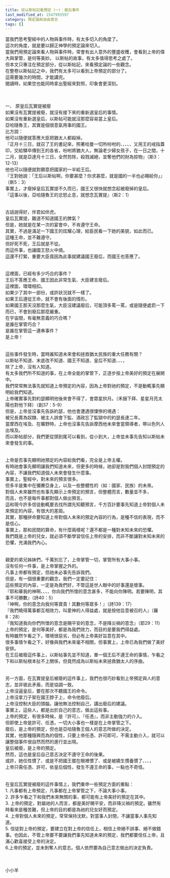 ```yaml
---
title: 從以斯帖記看預定（一）：廢后事件
last_modified_at: 1547993597
category: 預定論與自由意志
tags: []
---
```


<p>當我們思考聖經中的人物與事件時，有太多切入的角度了。<br/>這次的角度，就是要以歸正神學的預定論來切入。<br/>當我們用預定論來看人物與事件時，常會有出人意外的豐盛收穫，會看到上帝的偉大與掌管，是何等美妙。 <!--more-->以斯帖的故事，有太多值得思考之處了。<br/>但本文只專注在預定部分，從以斯帖記，來看預定論的一些觀念。<br/>在整卷以斯帖記之中，我們有太多可以看到上帝預定的部分了。<br/>這需要幾次的時間，才能講完。<br/>閱讀時，如果您也能同時拿出聖經來對照，印象會更深刻。<br/><br/><br/> <br/>一、	原皇后瓦實提被廢<br/>如果沒有瓦實提被廢，就沒有接下來的重新選皇后的事情。<br/>如果沒有重新選皇后，以斯帖可能就沒那麼容易當上皇后。<br/>亞哈隨魯王，其實是個很意氣用事的國王。<br/>比方說：<br/>他可以隨便就答應大臣把猶太人都殺掉。<br/>『正月十三日，就召了王的書記來，照著哈曼一切所吩咐的、、、、、又用王的戒指蓋印，交給驛卒傳到王的各省，吩咐將猶大人，無論老少婦女孩子，在一日之間，十二月，就是亞達月十三日，全然剪除，殺戮滅絕，並奪他們的財為掠物』（斯3：12-13）<br/>他也可以隨便就對願意把國家的一半給王后。<br/>『王對她說：「王后以斯帖啊，你要甚麼？你求甚麼，就是國的一半也必賜給你」』（斯5：3）<br/>事實上，才廢掉皇后瓦實提不久而已，國王又很快就想念起被廢掉的皇后。<br/>『這事以後，亞哈隨魯王的忿怒止息，就想念瓦實提』（斯2：1）<br/><br/><br/>古話說得好，伴君如伴虎。<br/>皇后瓦實提，難道不知道國王的脾氣？<br/>但是，她就是在某一次的宴會中，不肯遵守王命。<br/>其實，不過是滿足一下國王的炫耀心理，給臣民看一下她的美貌，如此而已。<br/>這種王命，並不難遵守。<br/>但好死不死，王后就是不從。<br/>而這件事，也讓國王怒火中燒。<br/>這還不打緊，重要大臣竟因為此事就建議國王廢后，而國王也答應了。<br/><br/><br/>這裡面，已經有多少巧合的事件？<br/>王后不答應王命、國王因此非常生氣、大臣建言廢后。<br/>這裡面，環環相扣。<br/>如果少了其中一部份，或許狀況就不一樣了。<br/>如果王后遵從王命，就不會有後面的情形。<br/>如果國王那天沒那麼生氣，大臣沒建議廢后，可能頂多罵一罵，或是隨便處罰一下而已，不會到廢后那麼嚴重。<br/>在宇宙間，有毫無意義的巧合嗎？<br/>是誰在掌管巧合？<br/>是誰在掌管這一連串事件？<br/>是上帝！<br/><br/><br/>這些事件發生時，當時誰知道未來會和拯救猶太民族的重大任務有關？<br/>以斯帖不知道、末底改不知道、國王不知道、皇后不知道、、、，<br/>除了上帝，沒有人知道。<br/>有太多我們所不知道的事，在上帝全能的掌管下，正逐步按上帝美好的預定在展開中。<br/>我們常常無法事先就知道上帝預定的內容，因為上帝對祂的預定，不是動輒事先顯明給我們知道。<br/>上帝確實事先對約瑟顯明他後來會不得了，會眾星拱月。（禾捆下拜、星星月亮太陽也對他下拜）（創37：5-9）<br/>但是，上帝並沒事先告訴約瑟，他也會遭遇很悽慘的境遇：<br/>被兄長賣為奴隸、被主人誤會下監、酒政忘了監獄中的約瑟長達二年。<br/>當摩西在埃及、在曠野時，上帝也沒事先告訴摩西他未來會當領導者，帶以色列人出埃及。<br/>而以斯帖部分，我們更從頭到尾可以看到，從小到大，上帝並未事先告知以斯帖未來會發生的事。<br/><br/><br/>上帝是否事先顯明祂預定的內容給我們看，完全是上帝主權。<br/>有時祂會事先顯明讓我們知道未來，但更多的時候，祂卻是對我們個人封閉預定的內容，不讓我們知道個人未來會發生什麼事。<br/>事實上，聖經中，對未來的預言很多。<br/>但多半是集中在彌賽亞身上，以及一些整體性的（如：國家、民族）的未來。<br/>對個人未來雖然也有事先顯示上帝預定的預言，但整體而言，數量並不多，<br/>而且，也不是每件事都對個人做出預言。<br/>這和現今許多信徒動輒要去找所謂先知聽預言，千方百計要事先知道上帝對個人未來預定的內容，有很大的差距。<br/>其實，那種拼命要知道上帝對個人未來的預定內容的行為，是種不信的表現，而不是信心。<br/>事實上，那和民間的算命，有什麼兩樣呢？還不都是一種對未知未來的恐懼。<br/>我們既是上帝的兒女，就必須不斷學習信任上帝的安排，而非不斷讓對未知未來的恐懼，充滿我們內心。<br/><br/><br/>親愛的弟兄姊妹們，千萬別忘了，上帝掌管一切，掌管所有大事小事。<br/>沒有任何一件事，是上帝掌握之外的。<br/>凡事上帝都有預定，但祂未必事先告訴我們。<br/>但是，有一個很重要的觀念，我們一定要記住：<br/>這些預定的內容，一定是為我們好，不管這是世人眼中的好事還是壞事。<br/>『耶和華我的神啊、、、、你向我們所懷的意念甚多，不能向你陳明。若要陳明，其事不可勝數』（詩40：5）<br/>『神啊，你的意念向我何等寶貴！其數何等眾多！』（詩139：17）<br/>『我們曉得萬事都互相效力，叫愛神的人得益處，就是按他旨意被召的人』（羅8：28）<br/>『我知道我向你們所懷的意念是賜平安的意念，不是降災禍的意念』（耶29：11）<br/>上帝的預定，是何等美好，都是為我們效力，而目的是要我們得益處。<br/>有時雖然乍看之下，環境很惡劣，但必有上帝美好旨意在其中。<br/>很多事情乍看之下，好像與我們未來毫不相關，但事實上，上帝已為我們做了美好安排。<br/>在王后被廢這件事上，以斯帖事先並不知道，單一個王后不遵王命的事情，乍看之下和以斯帖根本扯不上關係，但竟然成為以斯帖未來拯救猶太人的序曲。<br/><br/><br/>另一方面，在瓦實提皇后被廢的這件事上，我們也很巧妙看到上帝預定與人的意志，並非彼此矛盾，而是協調一致。<br/>上帝沒逼皇后，要在那次不聽國王的命令。<br/>上帝沒拿刀子架在國王脖子上，命令他廢后。<br/>上帝沒控制大臣的頭腦，讓他無法控制自己，講出廢后的建議。<br/>事實上，這些人，都是出於自己的意志，做出這些事。<br/>上帝的預定，有很多時候，是『許可』、『任憑』，而非主動強力的介入。<br/>但即使上帝是許可、任憑，一切大小事也一樣是在上帝掌管之下。<br/>廢后，是上帝的預定，但也是亞哈隨魯王個人的意志所做的決定。<br/>其實，他那種隨興而為的個性，只要上帝任憑、許可即可，不需主動介入，就可以讓整個事件很自然而然的進行並出現。<br/>皇后被廢，是上帝的預定。<br/>然而，這也是皇后自己意志決定不遵守王命的後果。<br/>或許，她任性慣了、或是不把國王擺在眼裡慣了、或是被嬌生慣養慣了、、、，<br/>上帝只需任憑、許可，依皇后個性，發生不遵王命的事，一點也不奇怪。<br/><br/><br/>在皇后瓦實提被廢的這件事情上，我們重申一些預定方面的重點：<br/>1.	凡事都有上帝預定，凡事都在上帝掌管之下，不論大事小事。<br/>2.	許多乍看之下和我們未來無關的事，都可能有上帝美好的預定在其中。<br/>3.	上帝的預定，對屬祂的人而言，都是美好賜平安，而非降災禍的預定。雖然有時看來是種苦難，但上帝的目的都是為祂的兒女好而預定。<br/>4.	上帝對個人未來的預定，常常保持沈默，對當事人封閉，不讓當事人事先知道。<br/>5.	信徒對上帝的預定，要建立在對上帝的信任上，相信上帝絕不誤事、絕不做錯事。也因此，不管上帝要不要讓我們事先知道未來的預定，我們都要信任上帝，且滿心歡喜接受上帝的決定。<br/>6.上帝的預定，並未剝奪人的意志。個人依然要為自己意志做出的決定負責。<br/><br/><br/><br/>小小羊<br/><br/><br/></p><p> </p><br/>
